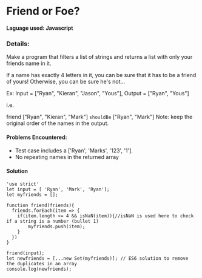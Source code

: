 # Friend or Foe?

**Laguage used: Javascript**


### **Details:** ###
Make a program that filters a list of strings and returns a list with only your friends name in it.

If a name has exactly 4 letters in it, you can be sure that it has to be a friend of yours! Otherwise, you can be sure he's not...

Ex: Input = ["Ryan", "Kieran", "Jason", "Yous"], Output = ["Ryan", "Yous"]

i.e.

friend ["Ryan", "Kieran", "Mark"] `shouldBe` ["Ryan", "Mark"]
Note: keep the original order of the names in the output.

#### **Problems Encountered:** ###
* Test case includes a ['Ryan', 'Marks', '123', '1'].
* No repeating names in the returned array

#### **Solution** ###
```
'use strict'
let input = [ 'Ryan', 'Mark', 'Ryan'];
let myfriends = [];

function friend(friends){
  friends.forEach(item => {
    if(item.length <= 4 && isNaN(item)){//isNaN is used here to check if a string is a number (bullet 1)
        myfriends.push(item);
    }
  })
}

friend(input);
let newfriends = [...new Set(myfriends)]; // ES6 solution to remove the duplicates in an array
console.log(newfriends);
```
